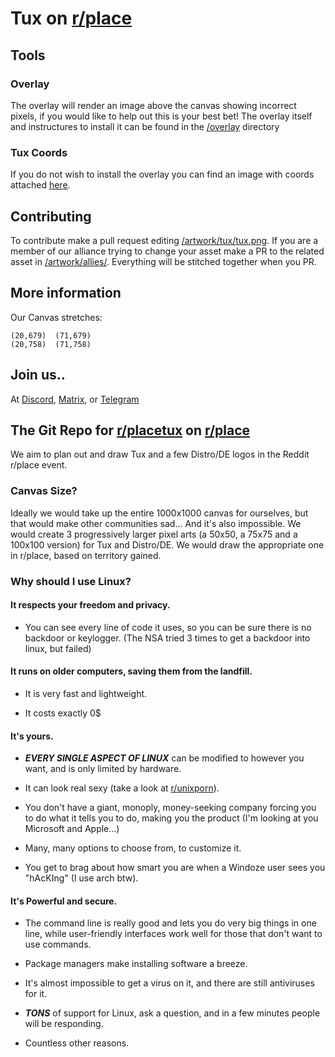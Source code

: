 # Tux on [r/place](https://www.reddit.com/r/place/?cx=36&cy=736&px=12)

## Tools

### Overlay

The overlay will render an image above the canvas showing incorrect pixels, if you would like to help out this is your best bet!
The overlay itself and instructures to install it can be found in the [/overlay](https://github.com/r-PlaceTux/place_tux/tree/main/overlay) directory

### Tux Coords

If you do not wish to install the overlay you can find an image with coords attached [here](https://r-placetux.github.io/place_tux/tux_coords.png).

## Contributing

To contribute make a pull request editing [/artwork/tux/tux.png](https://github.com/r-PlaceTux/place_tux/blob/main/artwork/tux/tux.png). If you are a member of our alliance trying to change your asset make a PR to the related asset in [/artwork/allies/](https://github.com/r-PlaceTux/place_tux/tree/main/artwork/allies). Everything will be stitched together when you PR.

## More information

Our Canvas stretches:

```
(20,679)  (71,679)
(20,758)  (71,758)
```

## Join us..

At [Discord](https://discord.gg/cYB7GjWNp8), [Matrix](https://matrix.to/#/#placetux:matrix.org), or [Telegram](https://t.me/+ykZ9LXrdFJZkNzRh)

## The Git Repo for [r/placetux](https://reddit.com/r/placetux) on [r/place](https://reddit.com/r/place)

We aim to plan out and draw Tux and a few Distro/DE logos in the Reddit r/place event.

### Canvas Size?

Ideally we would take up the entire 1000x1000 canvas for ourselves, but that would make other communities sad... And it's also impossible. We would create 3 progressively larger pixel arts (a 50x50, a 75x75 and a 100x100 version) for Tux and Distro/DE. We would draw the appropriate one in r/place, based on territory gained.

### Why should I use Linux?

#### It respects your freedom and privacy.

- You can see every line of code it uses, so you can be sure there is no backdoor or keylogger. (The NSA tried 3 times to get a backdoor into linux, but failed)

#### It runs on older computers, saving them from the landfill.

- It is very fast and lightweight.

- It costs exactly 0$

#### It's yours.

- **_EVERY SINGLE ASPECT OF LINUX_** can be modified to however you want, and is only limited by hardware.

- It can look real sexy (take a look at [r/unixporn](https://reddit.com/r/unixporn/)).

- You don't have a giant, monoply, money-seeking company forcing you to do what it tells you to do, making you the product (I'm looking at you Microsoft and Apple...)

- Many, many options to choose from, to customize it.

- You get to brag about how smart you are when a Windoze user sees you "hAcKIng" (I use arch btw).

#### It's Powerful and secure.

- The command line is really good and lets you do very big things in one line, while user-friendly interfaces work well for those that don't want to use commands.

- Package managers make installing software a breeze.

- It's almost impossible to get a virus on it, and there are still antiviruses for it.

- **_TONS_** of support for Linux, ask a question, and in a few minutes people will be responding.

- Countless other reasons.
